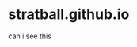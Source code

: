 # stratball.github.io

<!DOCTYPE html>
<html>
<head>
  <title>Title</title>
</head>
<body>
  can i see this
  <table id='game'></table>
  <script src="jsboard.min.js"></script>
  <script src="index.js"></script>
</body>
</html>
